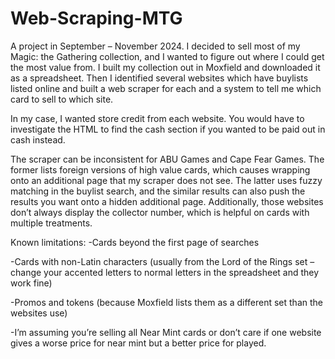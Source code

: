 # Web-Scraping-MTG
A project in September – November 2024. I decided to sell most of my Magic: the Gathering collection, and I wanted to figure out where I could get the most value from. I built my collection out in Moxfield and downloaded it as a spreadsheet. Then I identified several websites which have buylists listed online and built a web scraper for each and a system to tell me which card to sell to which site. 

In my case, I wanted store credit from each website. You would have to investigate the HTML to find the cash section if you wanted to be paid out in cash instead. 

The scraper can be inconsistent for ABU Games and Cape Fear Games. The former lists foreign versions of high value cards, which causes wrapping onto an additional page that my scraper does not see. The latter uses fuzzy matching in the buylist search, and the similar results can also push the results you want onto a hidden additional page. Additionally, those websites don’t always display the collector number, which is helpful on cards with multiple treatments. 

Known limitations:
-Cards beyond the first page of searches

-Cards with non-Latin characters (usually from the Lord of the Rings set – change your accented letters to normal letters in the spreadsheet and they work fine)

-Promos and tokens (because Moxfield lists them as a different set than the websites use)

-I’m assuming you’re selling all Near Mint cards or don’t care if one website gives a worse price for near mint but a better price for played.
